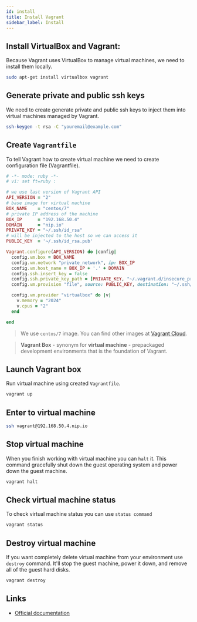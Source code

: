 ```yaml
---
id: install
title: Install Vagrant
sidebar_label: Install
---
```


## Install VirtualBox and Vagrant:

Because Vagrant uses VirtualBox to manage virtual machines, we need to install them locally.

```bash
sudo apt-get install virtualbox vagrant
```

## Generate private and public ssh keys

We need to create generate private and public ssh keys to inject them into virtual machines managed by Vagrant.

```bash
ssh-keygen -t rsa -C "youremail@example.com"
```

## Create `Vagrantfile`

To tell Vagrant how to create virtual machine we need to create configuration file (Vagrantfile). 

```ruby
# -*- mode: ruby -*-
# vi: set ft=ruby :

# we use last version of Vagrant API
API_VERSION = "2"
# base image for virtual machine
BOX_NAME    = "centos/7"
# private IP address of the machine
BOX_IP      = "192.168.50.4"
DOMAIN      = "nip.io"
PRIVATE_KEY = "~/.ssh/id_rsa"
# will be injected to the host so we can access it
PUBLIC_KEY  = '~/.ssh/id_rsa.pub'

Vagrant.configure(API_VERSION) do |config|
  config.vm.box = BOX_NAME
  config.vm.network "private_network", ip: BOX_IP
  config.vm.host_name = BOX_IP + '.' + DOMAIN
  config.ssh.insert_key = false
  config.ssh.private_key_path = [PRIVATE_KEY, "~/.vagrant.d/insecure_private_key"]
  config.vm.provision "file", source: PUBLIC_KEY, destination: "~/.ssh/authorized_keys"

  config.vm.provider "virtualbox" do |v|
    v.memory = "2024"
    v.cpus = "2"
  end

end
```

> We use `centos/7` image. You can find other images at [Vagrant Cloud](https://app.vagrantup.com/boxes/search).

> **Vagrant Box** - synonym for **virtual machine** - prepackaged development environments that is the foundation of Vagrant.

## Launch Vagrant box

Run virtual machine using created `Vagrantfile`.

```bash
vagrant up
``` 

## Enter to virtual machine

```bash
ssh vagrant@192.168.50.4.nip.io
```

## Stop virtual machine

When you finish working with virtual machine you can `halt` it. This command gracefully shut down the guest operating
system and power down the guest machine.

```bash
vagrant halt
```

## Check virtual machine status

To check virtual machine status you can use `status command`

```bash
vagrant status
```

## Destroy virtual machine

If you want completely delete virtual machine from your environment use `destroy` command.  It'll stop the guest
machine, power it down, and remove all of the guest hard disks.

```bash
vagrant destroy
```

## Links

- [Official documentation](https://www.vagrantup.com/intro/getting-started/install.html)